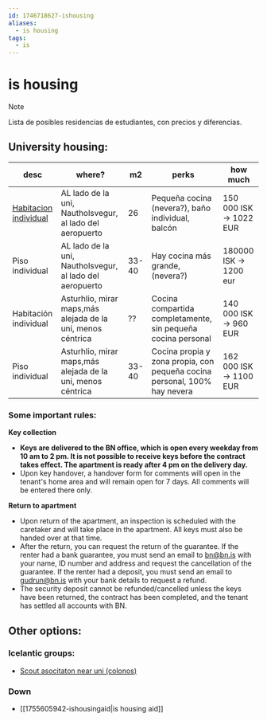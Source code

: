 ```yaml
---
id: 1746718627-ishousing
aliases:
  - is housing
tags:
  - is
---
```

# is housing
> [!NOTE]
> Lista de posibles residencias de estudiantes, con precios y diferencias.

## University housing:

| desc | where? | m2| perks| how much |
| --------------- | --------------- | --------------- | --------------- | --------------- |
|[Habitacion individual](https://bn.is/ibudir/ibud/?gal=S5-GAL-000022&cat=20) | AL lado de la uni, Nautholsvegur, al lado del aeropuerto | 26 |Pequeña cocina (nevera?), baño individual, balcón | 150 000 ISK -> 1022 EUR |
| Piso individual | AL lado de la uni, Nautholsvegur, al lado del aeropuerto  | 33-40 |  Hay cocina más grande, (nevera?) | 180000 ISK -> 1200 eur |
| Habitación individual | Asturhlio, mirar maps,más alejada de la uni, menos céntrica | ?? |Cocina compartida completamente, sin pequeña cocina personal | 140 000 ISK -> 960 EUR |
| Piso individual | Asturhlio, mirar maps,más alejada de la uni, menos céntrica | 33-40 |Cocina propia y zona propia, con pequeña cocina personal, 100% hay nevera| 162 000 ISK -> 1100 EUR |

### Some important rules:
**Key collection**

- **Keys are delivered to the BN office, which is open every weekday from 10 am to 2 pm. It is not possible to receive keys before the contract takes effect. The apartment is ready after 4 pm on the delivery day.**
- Upon key handover, a handover form for comments will open in the tenant's home area and will remain open for 7 days. All comments will be entered there only. 

**Return to apartment**

- Upon return of the apartment, an inspection is scheduled with the caretaker and will take place in the apartment. All keys must also be handed over at that time. 
- After the return, you can request the return of the guarantee. If the renter had a bank guarantee, you must send an email to bn@bn.is with your name, ID number and address and request the cancellation of the guarantee. If the renter had a deposit, you must send an email to gudrun@bn.is with your bank details to request a refund. 
- The security deposit cannot be refunded/cancelled unless the keys have been returned, the contract has been completed, and the tenant has settled all accounts with BN. 

## Other options: 

### Icelantic groups: 
- [Scout asocitaton near uni (colonos)](https://www.landnemi.is/) 

### Down
- [[1755605942-ishousingaid|is housing aid]]